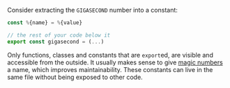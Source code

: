 Consider extracting the `GIGASECOND` number into a constant:

```javascript
const %{name} = %{value}

// the rest of your code below it
export const gigasecond = (...)
```

Only functions, classes and constants that are `export`ed, are visible and
accessible from the outside. It usually makes sense to give [magic numbers](https://en.wikipedia.org/wiki/Magic_number_%%28programming%%29)
a name, which improves maintainability. These constants can live in the same
file without being exposed to other code.
